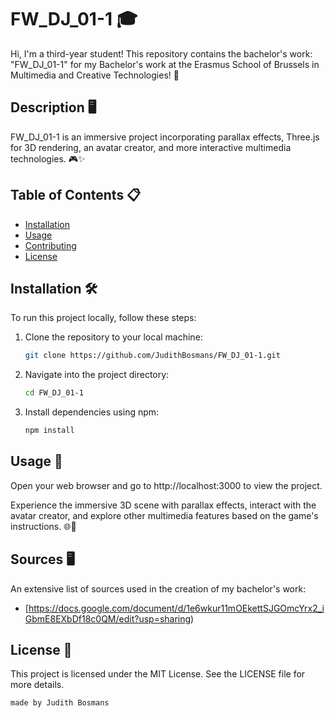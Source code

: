 # FW_DJ_01-1 🎓

Hi, I'm a third-year student! This repository contains the bachelor's work: "FW_DJ_01-1" for my Bachelor's work at the Erasmus School of Brussels in Multimedia and Creative Technologies! 🌟

## Description 🖥️

FW_DJ_01-1 is an immersive project incorporating parallax effects, Three.js for 3D rendering, an avatar creator, and more interactive multimedia technologies. 🎮✨

## Table of Contents 📋

- [Installation](#installation)
- [Usage](#usage)
- [Contributing](#contributing)
- [License](#license)

## Installation 🛠️

To run this project locally, follow these steps:

1. Clone the repository to your local machine:

    ```bash
    git clone https://github.com/JudithBosmans/FW_DJ_01-1.git
    ```

2. Navigate into the project directory:

    ```bash
    cd FW_DJ_01-1
    ```

3. Install dependencies using npm:

    ```bash
    npm install
    ```

## Usage 🚀

Open your web browser and go to http://localhost:3000 to view the project.

Experience the immersive 3D scene with parallax effects, interact with the avatar creator, and explore other multimedia features based on the game's instructions. 🌐🎨

## Sources 🖥️

An extensive list of sources used in the creation of my bachelor's work:

- [https://docs.google.com/document/d/1e6wkur11mOEkettSJGOmcYrx2_iGbmE8EXbDf18c0QM/edit?usp=sharing)

## License 📄

This project is licensed under the MIT License. See the LICENSE file for more details.

`made by Judith Bosmans`








